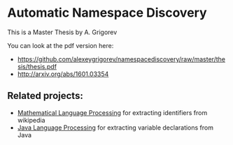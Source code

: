 # Automatic Namespace Discovery 
This is a Master Thesis by A. Grigorev 

You can look at the pdf version here:

- https://github.com/alexeygrigorev/namespacediscovery/raw/master/thesis/thesis.pdf
- http://arxiv.org/abs/1601.03354


## Related projects:

- [Mathematical Language Processing](https://github.com/alexeygrigorev/project-mlp) for extracting identifiers from wikipedia 
- [Java Language Processing](https://github.com/alexeygrigorev/JLP) for extracting variable declarations from Java

